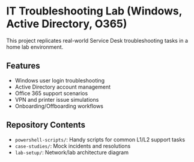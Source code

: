 # IT Troubleshooting Lab (Windows, Active Directory, O365)

This project replicates real-world Service Desk troubleshooting tasks in a home lab environment.

## Features
- Windows user login troubleshooting
- Active Directory account management
- Office 365 support scenarios
- VPN and printer issue simulations
- Onboarding/Offboarding workflows

## Repository Contents
- `powershell-scripts/`: Handy scripts for common L1/L2 support tasks
- `case-studies/`: Mock incidents and resolutions
- `lab-setup/`: Network/lab architecture diagram
